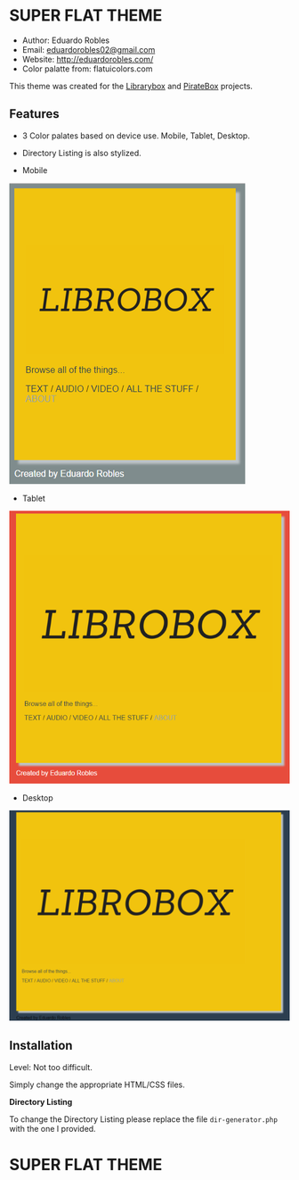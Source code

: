 # SUPER FLAT THEME

- Author: Eduardo Robles
- Email: eduardorobles02@gmail.com
- Website: http://eduardorobles.com/
- Color palatte from: flatuicolors.com

This theme was created for the [Librarybox](http://librarybox.us) and [PirateBox](http://piratebox.cc) projects.

## Features
- 3 Color palates based on device use. Mobile, Tablet, Desktop.
- Directory Listing is also stylized.

- Mobile

![mobile](/superflat-mobile.png)

- Tablet

![tablet](/superflat-tablet.png)

- Desktop

![desktop](/superflat-desktop.png)


## Installation

Level: Not too difficult.

Simply change the appropriate HTML/CSS files.

**Directory Listing**


To change the Directory Listing please replace the file `dir-generator.php` with the one I provided.

# SUPER FLAT THEME
